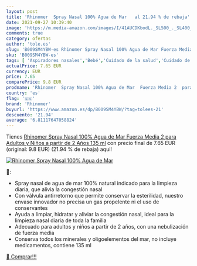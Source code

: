 ```yaml
---
layout: post
title: 'Rhinomer  Spray Nasal 100% Agua de Mar   al 21.94 % de rebaja'
date: 2021-09-27 10:39:40
image: 'https://m.media-amazon.com/images/I/41AUCDKbodL._SL500_._SL400_.jpg'
comments: true
category: ofertas
author: 'tole.es'
slug: 'B009SM4YBW-es Rhinomer Spray Nasal 100% Agua de Mar Fuerza Media 2 para...'
sku: 'B009SM4YBW-es'
tags: [ 'Aspiradores nasales','Bebé','Cuidado de la salud','Cuidado de oídos y nariz','Higiene','Higiene y cuidado','Salud y cuidado personal','rhinomer', ]
actualPrice: 7.65 EUR
currency: EUR
price: 7.65
comparePrice: 9.8 EUR
prodname: 'Rhinomer  Spray Nasal 100% Agua de Mar  Fuerza Media 2  para Adultos y Niños a partir de 2 Años  135 ml'
country: 'es'
flag: '🇪🇸'
brand: 'Rhinomer'
buyurl: 'https://www.amazon.es/dp/B009SM4YBW/?tag=tolees-21'
descuento: '21.94'
average: '6.81117647058824'
---
```


Tienes [Rhinomer  Spray Nasal 100% Agua de Mar  Fuerza Media 2  para Adultos y Niños a partir de 2 Años  135 ml](https://www.amazon.es/dp/B009SM4YBW/?tag=tolees-21) con precio final de  7.65 EUR (original: 9.8 EUR) (21.94 %  de rebaja) aqui!

[![Rhinomer  Spray Nasal 100% Agua de Mar  ](https://m.media-amazon.com/images/I/41AUCDKbodL._SL500_._SL400_.jpg)](https://www.amazon.es/dp/B009SM4YBW/?tag=tolees-21)

🔎:

- Spray nasal de agua de mar 100% natural indicado para la limpieza diaria, que alivia la congestión nasal
- Con válvula antirretorno que permite conservar la esterilidad, nuestro envase innovador no precisa un gas propelente ni el uso de conservantes
- Ayuda a limpiar, hidratar y aliviar la congestión nasal, ideal para la limpieza nasal diaria de toda la familia
- Adecuado para adultos y niños a partir de 2 años, con una nebulización de fuerza media
- Conserva todos los minerales y oligoelementos del mar, no incluye medicamentos, contiene 135 ml

[🛒 Comprar!!!](https://www.amazon.es/dp/B009SM4YBW/?tag=tolees-21)
